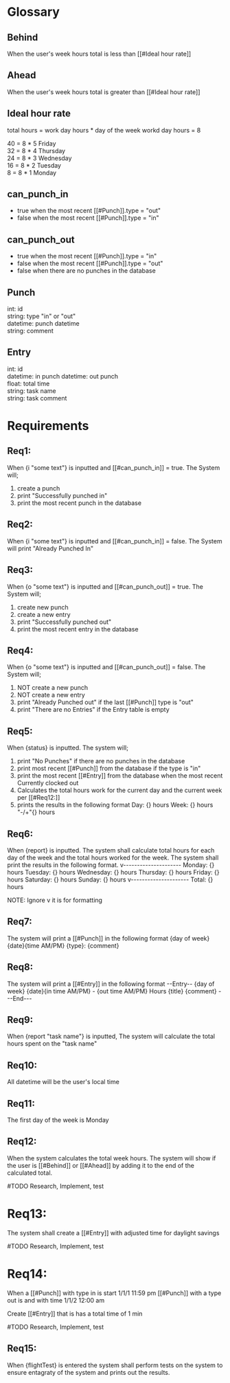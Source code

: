 # Glossary

## Behind
When the user's week hours total is less than [[#Ideal hour rate]]


## Ahead
When the user's week hours total is greater than [[#Ideal hour rate]]


## Ideal hour rate
total hours = work day hours * day of the week
workd day hours = 8

40 = 8 * 5 Friday  
32 = 8 * 4 Thursday  
24 = 8 * 3 Wednesday  
16 = 8 * 2 Tuesday  
 8 = 8 * 1 Monday  


## can_punch_in
- true when the most recent [[#Punch]].type = "out"  
- false when the most recent [[#Punch]].type = "in"  


## can_punch_out
- true when the most recent [[#Punch]].type = "in"  
- false when the most recent [[#Punch]].type = "out"  
- false when there are no punches in the database  


## Punch
int:      id  
string:   type "in" or "out"  
datetime: punch datetime  
string:   comment  


## Entry
int:      id  
datetime: in punch
datetime: out punch  
float:    total time  
string:   task name  
string:   task comment  

# Requirements

## Req1:
When {i "some text"} is inputted and [[#can_punch_in]] = true. The System will;  
1. create a punch  
2. print "Successfully punched in"  
3. print the most recent punch in the database  


## Req2:
When {i "some text"} is inputted and [[#can_punch_in]] = false. The System will
print "Already Punched In"


## Req3: 
When {o "some text"} is inputted and [[#can_punch_out]] = true. The System will;
1. create new punch
2. create a new entry
3. print "Successfully punched out"
4. print the most recent entry in the database


## Req4: 
When {o "some text"} is inputted and [[#can_punch_out]] = false. The System will;
1. NOT create a new punch
2. NOT create a new entry 
3. print "Already Punched out" if the last [[#Punch]] type is "out"
4. print "There are no Entries" if the Entry table is empty


## Req5:
When {status} is inputted. The system will;
1. print "No Punches" if there are no punches in the database
2. print most recent [[#Punch]] from the database if the type is "in"
3. print the most recent [[#Entry]] from the database when the most
   recent Currently clocked out
4. Calculates the total hours work for the current day and the current week per
   [[#Req12:]]
5. prints the results in the following format
   Day:  {} hours
   Week: {} hours "-/+"{} hours 


## Req6:
When {report} is inputted. The system shall calculate total hours for each day 
of the week and the total hours worked for the week. The system shall print the
results in the following format.
v---------------------
Monday:     {} hours
Tuesday:    {} hours
Wednesday:  {} hours
Thursday:   {} hours
Friday:     {} hours
Saturday:   {} hours
Sunday:     {} hours
v--------------------- 
Total:      {} hours

NOTE: Ignore v it is for formatting


## Req7:
The system will print a [[#Punch]] in the following format
{day of week} {date}{time AM/PM} {type}: {comment}


## Req8:
The system will print a [[#Entry]] in the following format
--Entry-- 
{day of week} {date}{in time AM/PM} - {out time AM/PM} Hours
{title}
{comment}
---End---


## Req9:
When {report "task name"} is inputted, The system will calculate the total
hours spent on the "task name"


## Req10:
All datetime will be the user's local time


## Req11:
The first day of the week is Monday


## Req12:
When the system calculates the total week hours. The system will show if the 
user is [[#Behind]] or [[#Ahead]] by adding it to the end of the calculated total.

#TODO Research, Implement, test
# Req13:
The system shall create a [[#Entry]] with adjusted time for daylight savings

#TODO Research, Implement, test
# Req14:
When a [[#Punch]] with type in is start 1/1/1 11:59 pm 
[[#Punch]] with a type out is and with time 1/1/2 12:00 am

Create [[#Entry]] that is has a total time of 1 min

#TODO Research, Implement, test
## Req15:
When {flightTest} is entered the system shall perform tests on the system to 
ensure entagraty of the system and prints out the results.
